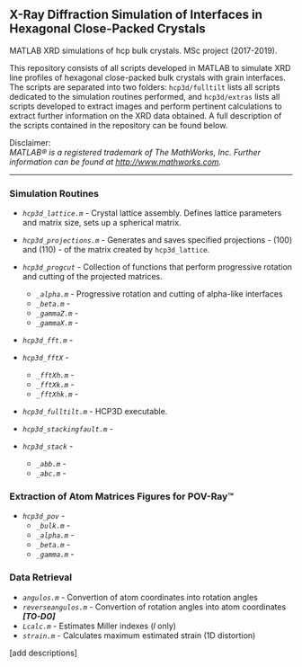 ## X-Ray Diffraction Simulation of Interfaces in Hexagonal Close-Packed Crystals

MATLAB XRD simulations of hcp bulk crystals. MSc project (2017-2019).

This repository consists of all scripts developed in MATLAB to simulate XRD line profiles of hexagonal close-packed bulk crystals with grain interfaces. The scripts are separated into two folders: `hcp3d/fulltilt` lists all scripts dedicated to the simulation routines performed, and `hcp3d/extras` lists all scripts developed to extract images and perform pertinent calculations to extract further information on the XRD data obtained. A full description of the scripts contained in the repository can be found below.

Disclaimer:  
_MATLAB® is a registered trademark of The MathWorks, Inc. Further information can be found at http://www.mathworks.com._

---

<h3> Simulation Routines </h3>

* _`hcp3d_lattice.m`_ - Crystal lattice assembly. Defines lattice parameters and matrix size, sets up a spherical matrix.
* _`hcp3d_projections.m`_ - Generates and saves specified projections - (100) and (110) - of the matrix created by `hcp3d_lattice`.
* _`hcp3d_progcut`_ - Collection of functions that perform progressive rotation and cutting of the projected matrices.
  * _`_alpha.m`_ - Progressive rotation and cutting of alpha-like interfaces
  * _`_beta.m`_ -
  * _`_gammaZ.m`_ -
  * _`_gammaX.m`_ -
* _`hcp3d_fft.m`_ - 
* _`hcp3d_fftX`_ - 
  * _`_fftXh.m`_ -
  * _`_fftXk.m`_ -
  * _`_fftXhk.m`_ -
* _`hcp3d_fulltilt.m`_ - HCP3D executable.

* _`hcp3d_stackingfault.m`_ - 
* _`hcp3d_stack`_ - 
  * _`_abb.m`_ - 
  * _`_abc.m`_ - 
  
<h3> Extraction of Atom Matrices Figures for POV-Ray™ </h3>

* _`hcp3d_pov`_ - 
  * _`_bulk.m`_ - 
  * _`_alpha.m`_ - 
  * _`_beta.m`_ - 
  * _`_gamma.m`_ - 

<h3> Data Retrieval </h3>

* _`angulos.m`_ - Convertion of atom coordinates into rotation angles
* _`reverseangulos.m`_ - Convertion of rotation angles into atom coordinates **_[TO-DO]_**
* _`Lcalc.m`_ - Estimates Miller indexes (_l_ only)
* _`strain.m`_ - Calculates maximum estimated strain (1D distortion)

[add descriptions]
